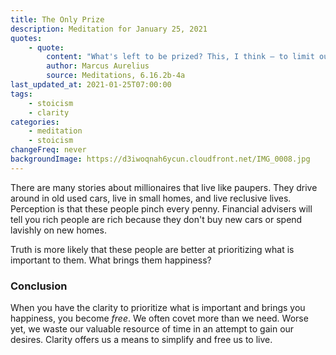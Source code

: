 ```yaml
---
title: The Only Prize
description: Meditation for January 25, 2021
quotes: 
    - quote:
        content: "What's left to be prized? This, I think – to limit our action or inaction to only what's in keeping with the needs of our own preparation… it's what the exertions of education and teaching are all about – here is the thing to be prized! If you hold this firmly, you'll stop trying to get yourself all the other things… If you don't , you won't be free, self-sufficient, or liberated from passion, but necessarily full of envy, jealousy, and suspicion for any who have the power to take them, and you'll plot against those who do have what you prize… But by having some self-respect for your own mind and prizing it, you will please yourself and be in better harmony with your fellow human beings, and more in tune with the gods – praising everything they have set in order and allotted you."
        author: Marcus Aurelius
        source: Meditations, 6.16.2b-4a
last_updated_at: 2021-01-25T07:00:00
tags:
    - stoicism
    - clarity
categories:
    - meditation
    - stoicism
changeFreq: never
backgroundImage: https://d3iwoqnah6ycun.cloudfront.net/IMG_0008.jpg
---
```


There are many stories about millionaires that live like paupers. They drive around in old used cars, live in small 
homes, and live reclusive lives. Perception is that these people pinch every penny. Financial advisers will tell you 
rich people are rich because they don't buy new cars or spend lavishly on new homes.

Truth is more likely that these people are better at prioritizing what is important to them. What brings them happiness?

### Conclusion

When you have the clarity to prioritize what is important and brings you happiness, you become *free*. We often covet 
more than we need. Worse yet, we waste our valuable resource of time in an attempt to gain our desires. Clarity offers 
us a means to simplify and free us to live.
